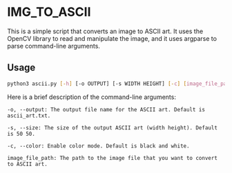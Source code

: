 # IMG_TO_ASCII

This is a simple script that converts an image to ASCII art. It uses the OpenCV library to read and manipulate the image, and it uses argparse to parse command-line arguments.

## Usage

```bash
python3 ascii.py [-h] [-o OUTPUT] [-s WIDTH HEIGHT] [-c] [image_file_path]

```
Here is a brief description of the command-line arguments:

```
-o, --output: The output file name for the ASCII art. Default is ascii_art.txt.

-s, --size: The size of the output ASCII art (width height). Default is 50 50.

-c, --color: Enable color mode. Default is black and white.

image_file_path: The path to the image file that you want to convert to ASCII art.
```
